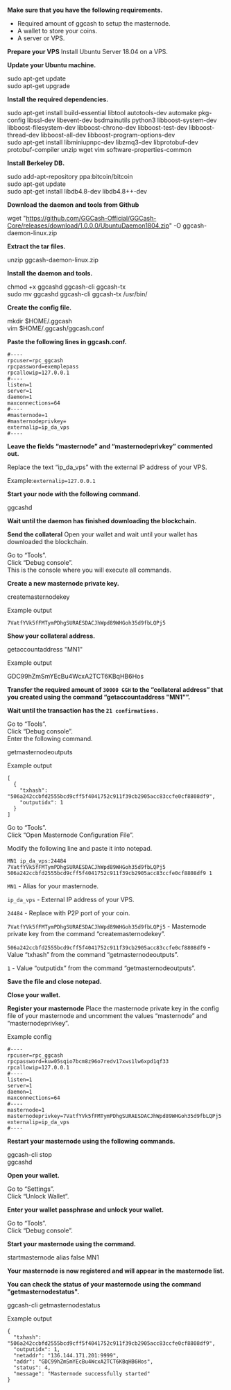 **Make sure that you have the following requirements.**

- Required amount of ggcash to setup the masternode.
- A wallet to store your coins.
- A server or VPS.


**Prepare your VPS**
Install Ubuntu Server 18.04 on a VPS.

**Update your Ubuntu machine.**

sudo apt-get update<br>
sudo apt-get upgrade<br>

**Install the required dependencies.**

sudo apt-get install build-essential libtool autotools-dev automake pkg-config libssl-dev libevent-dev bsdmainutils python3 libboost-system-dev libboost-filesystem-dev libboost-chrono-dev libboost-test-dev libboost-thread-dev libboost-all-dev libboost-program-options-dev<br>
sudo apt-get install libminiupnpc-dev libzmq3-dev libprotobuf-dev protobuf-compiler unzip wget vim software-properties-common<br>

**Install Berkeley DB.**

sudo add-apt-repository ppa:bitcoin/bitcoin<br>
sudo apt-get update<br>
sudo apt-get install libdb4.8-dev libdb4.8++-dev<br>

**Download the daemon and tools from Github**

wget "https://github.com/GGCash-Official/GGCash-Core/releases/download/1.0.0.0/UbuntuDaemon1804.zip" -O ggcash-daemon-linux.zip

**Extract the tar files.**

unzip ggcash-daemon-linux.zip

**Install the daemon and tools.**

chmod +x ggcashd ggcash-cli ggcash-tx<br>
sudo mv ggcashd ggcash-cli ggcash-tx /usr/bin/<br>

**Create the config file.**

mkdir $HOME/.ggcash<br>
vim $HOME/.ggcash/ggcash.conf<br>

**Paste the following lines in ggcash.conf.**
```
#----
rpcuser=rpc_ggcash
rpcpassword=exemplepass
rpcallowip=127.0.0.1
#----
listen=1
server=1
daemon=1
maxconnections=64
#----
#masternode=1
#masternodeprivkey=
externalip=ip_da_vps
#----
```
**Leave the fields “masternode” and “masternodeprivkey” commented out.**

Replace the text “ip_da_vps” with the external IP address of your VPS.<br>

Example:``` externalip=127.0.0.1 ```<br>

**Start your node with the following command.**

ggcashd

**Wait until the daemon has finished downloading the blockchain.**


**Send the collateral**
Open your wallet and wait until your wallet has downloaded the blockchain.<br>

Go to “Tools”.<br>
Click “Debug console”.<br>
This is the console where you will execute all commands.<br>

**Create a new masternode private key.**

createmasternodekey<br>

Example output<br>
```
7VatfYVk5fFMTymPDhgSURAESDACJhWpd89WHGoh35d9fbLQPj5
```
**Show your collateral address.**

getaccountaddress "MN1"<br>

Example output<br>

GDC99hZmSmYEcBu4WcxA2TCT6KBqHB6Hos<br>

**Transfer the required amount of ```30000 GGH``` to the “collateral address” that you created using the command “getaccountaddress "MN1"”.**

**Wait until the transaction has the ```21 confirmations.```**

Go to “Tools”.<br>
Click “Debug console”.<br>
Enter the following command.<br>

getmasternodeoutputs<br>

Example output<br>

```
[
  {
    "txhash": "506a242ccbfd2555bcd9cff5f4041752c911f39cb2905acc83ccfe0cf8808df9",
    "outputidx": 1
  }
]
```
Go to “Tools”.<br>
Click “Open Masternode Configuration File”.<br>

Modify the following line and paste it into notepad.<br>
```
MN1 ip_da_vps:24484 7VatfYVk5fFMTymPDhgSURAESDACJhWpd89WHGoh35d9fbLQPj5 506a242ccbfd2555bcd9cff5f4041752c911f39cb2905acc83ccfe0cf8808df9 1
```
```MN1``` - Alias for your masternode.<br>

```ip_da_vps``` - External IP address of your VPS.<br>

```24484``` - Replace with P2P port of your coin.<br>

```7VatfYVk5fFMTymPDhgSURAESDACJhWpd89WHGoh35d9fbLQPj5``` - Masternode private key from the command “createmasternodekey”.<br>

```506a242ccbfd2555bcd9cff5f4041752c911f39cb2905acc83ccfe0cf8808df9``` - Value “txhash” from the command “getmasternodeoutputs”.<br>

```1``` - Value “outputidx” from the command “getmasternodeoutputs”.<br>


**Save the file and close notepad.**

**Close your wallet.**


**Register your masternode**
Place the masternode private key in the config file of your masternode and uncomment the values “masternode” and “masternodeprivkey”.<br>

Example config<br>
```
#----
rpcuser=rpc_ggcash
rpcpassword=kuw05sqio7bcm8z96o7redv17xws1lw6xpd1qf33
rpcallowip=127.0.0.1
#----
listen=1
server=1
daemon=1
maxconnections=64
#----
masternode=1
masternodeprivkey=7VatfYVk5fFMTymPDhgSURAESDACJhWpd89WHGoh35d9fbLQPj5
externalip=ip_da_vps
#----
```
**Restart your masternode using the following commands.**

ggcash-cli stop<br>
ggcashd<br>

**Open your wallet.**

Go to “Settings”.<br>
Click “Unlock Wallet”.<br>

**Enter your wallet passphrase and unlock your wallet.**

Go to “Tools”.<br>
Click “Debug console”.<br>

**Start your masternode using the command.**

startmasternode alias false MN1<br>

**Your masternode is now registered and will appear in the masternode list.**

**You can check the status of your masternode using the command "getmasternodestatus".**

ggcash-cli getmasternodestatus<br>

Example output<br>

```
{
  "txhash": "506a242ccbfd2555bcd9cff5f4041752c911f39cb2905acc83ccfe0cf8808df9",
  "outputidx": 1,
  "netaddr": "136.144.171.201:9999",
  "addr": "GDC99hZmSmYEcBu4WcxA2TCT6KBqHB6Hos",
  "status": 4,
  "message": "Masternode successfully started"
}
```
